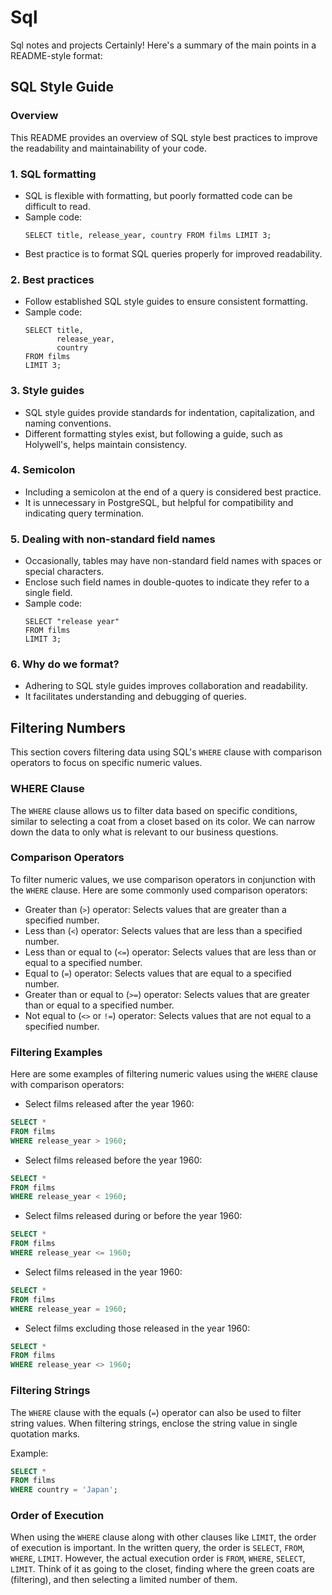 # Sql
Sql notes and projects
Certainly! Here's a summary of the main points in a README-style format:

## SQL Style Guide

### Overview
This README provides an overview of SQL style best practices to improve the readability and maintainability of your code.

### 1. SQL formatting
- SQL is flexible with formatting, but poorly formatted code can be difficult to read.
- Sample code:
  ```
  SELECT title, release_year, country FROM films LIMIT 3;
  ```
- Best practice is to format SQL queries properly for improved readability.

### 2. Best practices
- Follow established SQL style guides to ensure consistent formatting.
- Sample code:
  ```
  SELECT title,
         release_year,
         country
  FROM films
  LIMIT 3;
  ```

### 3. Style guides
- SQL style guides provide standards for indentation, capitalization, and naming conventions.
- Different formatting styles exist, but following a guide, such as Holywell's, helps maintain consistency.

### 4. Semicolon
- Including a semicolon at the end of a query is considered best practice.
- It is unnecessary in PostgreSQL, but helpful for compatibility and indicating query termination.

### 5. Dealing with non-standard field names
- Occasionally, tables may have non-standard field names with spaces or special characters.
- Enclose such field names in double-quotes to indicate they refer to a single field.
- Sample code:
  ```
  SELECT "release year"
  FROM films
  LIMIT 3;
  ```

### 6. Why do we format?
- Adhering to SQL style guides improves collaboration and readability.
- It facilitates understanding and debugging of queries.
## Filtering Numbers

This section covers filtering data using SQL's `WHERE` clause with comparison operators to focus on specific numeric values.

### WHERE Clause

The `WHERE` clause allows us to filter data based on specific conditions, similar to selecting a coat from a closet based on its color. We can narrow down the data to only what is relevant to our business questions.

### Comparison Operators

To filter numeric values, we use comparison operators in conjunction with the `WHERE` clause. Here are some commonly used comparison operators:

- Greater than (`>`) operator: Selects values that are greater than a specified number.
- Less than (`<`) operator: Selects values that are less than a specified number.
- Less than or equal to (`<=`) operator: Selects values that are less than or equal to a specified number.
- Equal to (`=`) operator: Selects values that are equal to a specified number.
- Greater than or equal to (`>=`) operator: Selects values that are greater than or equal to a specified number.
- Not equal to (`<>` or `!=`) operator: Selects values that are not equal to a specified number.

### Filtering Examples

Here are some examples of filtering numeric values using the `WHERE` clause with comparison operators:

- Select films released after the year 1960:
```sql
SELECT *
FROM films
WHERE release_year > 1960;
```

- Select films released before the year 1960:
```sql
SELECT *
FROM films
WHERE release_year < 1960;
```

- Select films released during or before the year 1960:
```sql
SELECT *
FROM films
WHERE release_year <= 1960;
```

- Select films released in the year 1960:
```sql
SELECT *
FROM films
WHERE release_year = 1960;
```

- Select films excluding those released in the year 1960:
```sql
SELECT *
FROM films
WHERE release_year <> 1960;
```

### Filtering Strings

The `WHERE` clause with the equals (`=`) operator can also be used to filter string values. When filtering strings, enclose the string value in single quotation marks.

Example:
```sql
SELECT *
FROM films
WHERE country = 'Japan';
```

### Order of Execution

When using the `WHERE` clause along with other clauses like `LIMIT`, the order of execution is important. In the written query, the order is `SELECT`, `FROM`, `WHERE`, `LIMIT`. However, the actual execution order is `FROM`, `WHERE`, `SELECT`, `LIMIT`. Think of it as going to the closet, finding where the green coats are (filtering), and then selecting a limited number of them.


